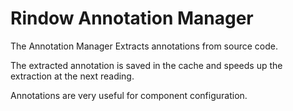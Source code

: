 Rindow Annotation Manager
=========================

The Annotation Manager Extracts annotations from source code.

The extracted annotation is saved in the cache and speeds up the extraction at the next reading.

Annotations are very useful for component configuration.